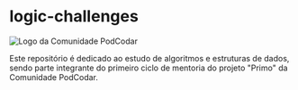 # logic-challenges


![Logo da Comunidade PodCodar](https://avatars.githubusercontent.com/u/60588381?s=200&v=4)

Este repositório é dedicado ao estudo de algoritmos e estruturas de dados, sendo parte integrante do primeiro ciclo de mentoria do projeto "Primo" da Comunidade PodCodar.

